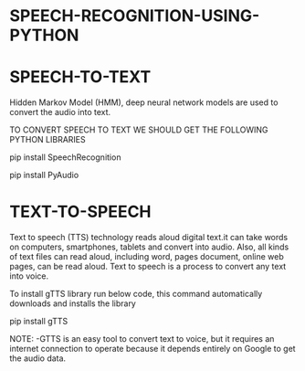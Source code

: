 # SPEECH-RECOGNITION-USING-PYTHON
# SPEECH-TO-TEXT
Hidden Markov Model (HMM), deep neural network models are used to convert the audio into text.

TO CONVERT SPEECH TO TEXT WE SHOULD GET THE FOLLOWING PYTHON LIBRARIES

pip install SpeechRecognition

pip install PyAudio

# TEXT-TO-SPEECH
Text to speech (TTS) technology reads aloud digital text.it can take words on  computers, smartphones, tablets and convert into audio. Also, all kinds of text  files can read aloud, including word, pages document, online web pages, can be  read aloud. Text to speech is a process to convert any text into voice.

To install gTTS library run below code, this command automatically downloads and installs the library

pip install gTTS

NOTE: -GTTS is an easy tool to convert text to voice, but it requires an internet connection to operate because it depends entirely on Google to get the audio data.



